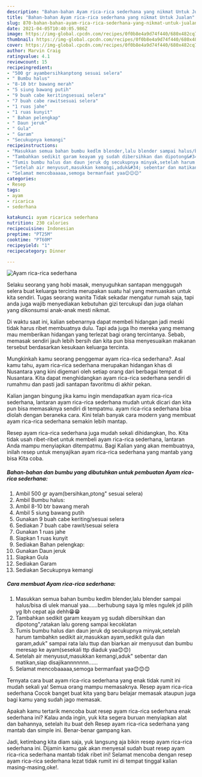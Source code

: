 ```yaml
---
description: "Bahan-bahan Ayam rica-rica sederhana yang nikmat Untuk Jualan"
title: "Bahan-bahan Ayam rica-rica sederhana yang nikmat Untuk Jualan"
slug: 870-bahan-bahan-ayam-rica-rica-sederhana-yang-nikmat-untuk-jualan
date: 2021-04-05T10:40:05.986Z
image: https://img-global.cpcdn.com/recipes/0f0b8e4a9d74f440/680x482cq70/ayam-rica-rica-sederhana-foto-resep-utama.jpg
thumbnail: https://img-global.cpcdn.com/recipes/0f0b8e4a9d74f440/680x482cq70/ayam-rica-rica-sederhana-foto-resep-utama.jpg
cover: https://img-global.cpcdn.com/recipes/0f0b8e4a9d74f440/680x482cq70/ayam-rica-rica-sederhana-foto-resep-utama.jpg
author: Marvin Craig
ratingvalue: 4.1
reviewcount: 15
recipeingredient:
- "500 gr ayambersihkanptong sesuai selera"
- " Bumbu halus"
- "8-10 btr bawang merah"
- "5 siung bawang putih"
- "9 buah cabe keritingsesuai selera"
- "7 buah cabe rawitsesuai selera"
- "1 ruas jahe"
- "1 ruas kunyit"
- " Bahan pelengkap"
- " Daun jeruk"
- " Gula"
- " Garam"
- "Secukupnya kemangi"
recipeinstructions:
- "Masukkan semua bahan bumbu kedlm blender,lalu blender sampai halus/bisa di ulek manual yaa......berhubung saya lg mles ngulek jd pilih yg lbh cepat aja dehh😁😁"
- "Tambahkan sedikit garam keayam yg sudah dibersihkan dan dipotong&#34;,ratakan lalu goreng sampai kecoklatan"
- "Tumis bumbu halus dan daun jeruk dg secukupnya minyak,setelah harum tambahkn sedikit air,masukkan ayam,sedikit gula dan garam,aduk&#34; sampai rata lalu ttup dan biarkan air menyusut dan bumbu meresap ke ayam(sesekali ttp diaduk yaa😊😊)"
- "Setelah air menyusut,masukkan kemangi,aduk&#34; sebentar dan matikan,siap disajikannnnnnn......"
- "Selamat mencobaaaaa,semoga bermanfaat yaa😊😊😊"
categories:
- Resep
tags:
- ayam
- ricarica
- sederhana

katakunci: ayam ricarica sederhana 
nutrition: 230 calories
recipecuisine: Indonesian
preptime: "PT25M"
cooktime: "PT60M"
recipeyield: "1"
recipecategory: Dinner

---
```



![Ayam rica-rica sederhana](https://img-global.cpcdn.com/recipes/0f0b8e4a9d74f440/680x482cq70/ayam-rica-rica-sederhana-foto-resep-utama.jpg)

Selaku seorang yang hobi masak, menyuguhkan santapan menggugah selera buat keluarga tercinta merupakan suatu hal yang memuaskan untuk kita sendiri. Tugas seorang  wanita Tidak sekadar mengatur rumah saja, tapi anda juga wajib menyediakan kebutuhan gizi tercukupi dan juga olahan yang dikonsumsi anak-anak mesti nikmat.

Di waktu  saat ini, kalian sebenarnya dapat membeli hidangan jadi meski tidak harus ribet membuatnya dulu. Tapi ada juga lho mereka yang memang mau memberikan hidangan yang terlezat bagi orang tercintanya. Sebab, memasak sendiri jauh lebih bersih dan kita pun bisa menyesuaikan makanan tersebut berdasarkan kesukaan keluarga tercinta. 



Mungkinkah kamu seorang penggemar ayam rica-rica sederhana?. Asal kamu tahu, ayam rica-rica sederhana merupakan hidangan khas di Nusantara yang kini digemari oleh setiap orang dari berbagai tempat di Nusantara. Kita dapat menghidangkan ayam rica-rica sederhana sendiri di rumahmu dan pasti jadi santapan favoritmu di akhir pekan.

Kalian jangan bingung jika kamu ingin mendapatkan ayam rica-rica sederhana, lantaran ayam rica-rica sederhana mudah untuk dicari dan kita pun bisa memasaknya sendiri di tempatmu. ayam rica-rica sederhana bisa diolah dengan beraneka cara. Kini telah banyak cara modern yang membuat ayam rica-rica sederhana semakin lebih mantap.

Resep ayam rica-rica sederhana juga mudah sekali dihidangkan, lho. Kita tidak usah ribet-ribet untuk membeli ayam rica-rica sederhana, lantaran Anda mampu menyiapkan ditempatmu. Bagi Kalian yang akan membuatnya, inilah resep untuk menyajikan ayam rica-rica sederhana yang mantab yang bisa Kita coba.

<!--inarticleads1-->

##### Bahan-bahan dan bumbu yang dibutuhkan untuk pembuatan Ayam rica-rica sederhana:

1. Ambil 500 gr ayam(bersihkan,ptong&#34; sesuai selera)
1. Ambil  Bumbu halus:
1. Ambil 8-10 btr bawang merah
1. Ambil 5 siung bawang putih
1. Gunakan 9 buah cabe keriting/sesuai selera
1. Sediakan 7 buah cabe rawit/sesuai selera
1. Gunakan 1 ruas jahe
1. Siapkan 1 ruas kunyit
1. Sediakan  Bahan pelengkap:
1. Gunakan  Daun jeruk
1. Siapkan  Gula
1. Sediakan  Garam
1. Sediakan Secukupnya kemangi




<!--inarticleads2-->

##### Cara membuat Ayam rica-rica sederhana:

1. Masukkan semua bahan bumbu kedlm blender,lalu blender sampai halus/bisa di ulek manual yaa......berhubung saya lg mles ngulek jd pilih yg lbh cepat aja dehh😁😁
1. Tambahkan sedikit garam keayam yg sudah dibersihkan dan dipotong&#34;,ratakan lalu goreng sampai kecoklatan
1. Tumis bumbu halus dan daun jeruk dg secukupnya minyak,setelah harum tambahkn sedikit air,masukkan ayam,sedikit gula dan garam,aduk&#34; sampai rata lalu ttup dan biarkan air menyusut dan bumbu meresap ke ayam(sesekali ttp diaduk yaa😊😊)
1. Setelah air menyusut,masukkan kemangi,aduk&#34; sebentar dan matikan,siap disajikannnnnnn......
1. Selamat mencobaaaaa,semoga bermanfaat yaa😊😊😊




Ternyata cara buat ayam rica-rica sederhana yang enak tidak rumit ini mudah sekali ya! Semua orang mampu memasaknya. Resep ayam rica-rica sederhana Cocok banget buat kita yang baru belajar memasak ataupun juga bagi kamu yang sudah jago memasak.

Apakah kamu tertarik mencoba buat resep ayam rica-rica sederhana enak sederhana ini? Kalau anda ingin, yuk kita segera buruan menyiapkan alat dan bahannya, setelah itu buat deh Resep ayam rica-rica sederhana yang mantab dan simple ini. Benar-benar gampang kan. 

Jadi, ketimbang kita diam saja, yuk langsung aja bikin resep ayam rica-rica sederhana ini. Dijamin kamu gak akan menyesal sudah buat resep ayam rica-rica sederhana mantab tidak ribet ini! Selamat mencoba dengan resep ayam rica-rica sederhana lezat tidak rumit ini di tempat tinggal kalian masing-masing,oke!.

